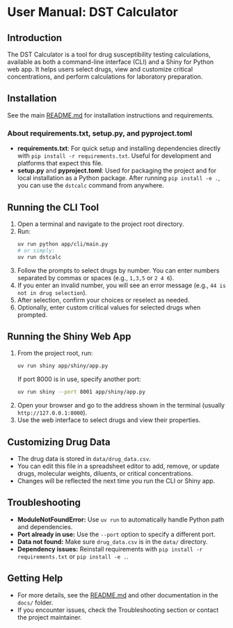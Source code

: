 # User Manual: DST Calculator

## Introduction
The DST Calculator is a tool for drug susceptibility testing calculations, available as both a command-line interface (CLI) and a Shiny for Python web app. It helps users select drugs, view and customize critical concentrations, and perform calculations for laboratory preparation.

## Installation
See the main [README.md](../README.md) for installation instructions and requirements.

### About requirements.txt, setup.py, and pyproject.toml
- **requirements.txt**: For quick setup and installing dependencies directly with `pip install -r requirements.txt`. Useful for development and platforms that expect this file.
- **setup.py** and **pyproject.toml**: Used for packaging the project and for local installation as a Python package. After running `pip install -e .`, you can use the `dstcalc` command from anywhere.

## Running the CLI Tool
1. Open a terminal and navigate to the project root directory.
2. Run:
   ```bash
   uv run python app/cli/main.py
   # or simply:
   uv run dstcalc
   ```
3. Follow the prompts to select drugs by number. You can enter numbers separated by commas or spaces (e.g., `1,3,5` or `2 4 6`).
4. If you enter an invalid number, you will see an error message (e.g., `44 is not in drug selection`).
5. After selection, confirm your choices or reselect as needed.
6. Optionally, enter custom critical values for selected drugs when prompted.

## Running the Shiny Web App
1. From the project root, run:
   ```bash
   uv run shiny app/shiny/app.py
   ```
   If port 8000 is in use, specify another port:
   ```bash
   uv run shiny --port 8001 app/shiny/app.py
   ```
2. Open your browser and go to the address shown in the terminal (usually `http://127.0.0.1:8000`).
3. Use the web interface to select drugs and view their properties.

## Customizing Drug Data
- The drug data is stored in `data/drug_data.csv`.
- You can edit this file in a spreadsheet editor to add, remove, or update drugs, molecular weights, diluents, or critical concentrations.
- Changes will be reflected the next time you run the CLI or Shiny app.

## Troubleshooting
- **ModuleNotFoundError:** Use `uv run` to automatically handle Python path and dependencies.
- **Port already in use:** Use the `--port` option to specify a different port.
- **Data not found:** Make sure `drug_data.csv` is in the `data/` directory.
- **Dependency issues:** Reinstall requirements with `pip install -r requirements.txt` or `pip install -e .`.

## Getting Help
- For more details, see the [README.md](../README.md) and other documentation in the `docs/` folder.
- If you encounter issues, check the Troubleshooting section or contact the project maintainer. 